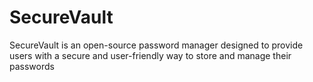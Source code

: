 # SecureVault
SecureVault is an open-source password manager designed to provide users with a secure and user-friendly way to store and manage their passwords
